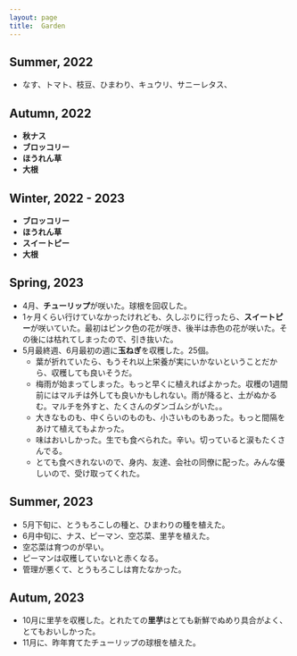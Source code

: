 ```yaml
---
layout: page
title:  Garden
---
```


## Summer, 2022
* なす、トマト、枝豆、ひまわり、キュウリ、サニーレタス、

## Autumn, 2022
* **秋ナス**
* **ブロッコリー**
* **ほうれん草**
* **大根**


## Winter, 2022 - 2023
* **ブロッコリー**
* **ほうれん草**
* **スイートピー**
* **大根**


## Spring, 2023
* 4月、**チューリップ**が咲いた。球根を回収した。
* 1ヶ月くらい行けていなかったけれども、久しぶりに行ったら、**スイートピー**が咲いていた。最初はピンク色の花が咲き、後半は赤色の花が咲いた。その後には枯れてしまったので、引き抜いた。
* 5月最終週、6月最初の週に**玉ねぎ**を収穫した。25個。
  * 葉が折れていたら、もうそれ以上栄養が実にいかないということだから、収穫しても良いそうだ。
  * 梅雨が始まってしまった。もっと早くに植えればよかった。収穫の1週間前にはマルチは外しても良いかもしれない。雨が降ると、土がぬかるむ。マルチを外すと、たくさんのダンゴムシがいた。。
  * 大きなものも、中くらいのものも、小さいものもあった。もっと間隔をあけて植えてもよかった。
  * 味はおいしかった。生でも食べられた。辛い。切っていると涙もたくさんでる。
  * とても食べきれないので、身内、友達、会社の同僚に配った。みんな優しいので、受け取ってくれた。

## Summer, 2023
* 5月下旬に、とうもろこしの種と、ひまわりの種を植えた。
* 6月中旬に、ナス、ピーマン、空芯菜、里芋を植えた。
* 空芯菜は育つのが早い。
* ピーマンは収穫していないと赤くなる。
* 管理が悪くて、とうもろこしは育たなかった。

## Autum, 2023
* 10月に里芋を収穫した。とれたての**里芋**はとても新鮮でぬめり具合がよく、とてもおいしかった。
* 11月に、昨年育てたチューリップの球根を植えた。
